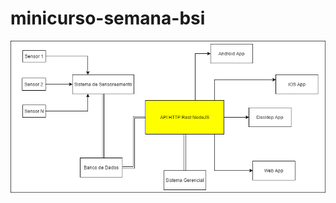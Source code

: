# minicurso-semana-bsi
![Alt Text](https://github.com/lfernando-silva/minicurso-semana-bsi/blob/master/Componentes%20(1).png)
